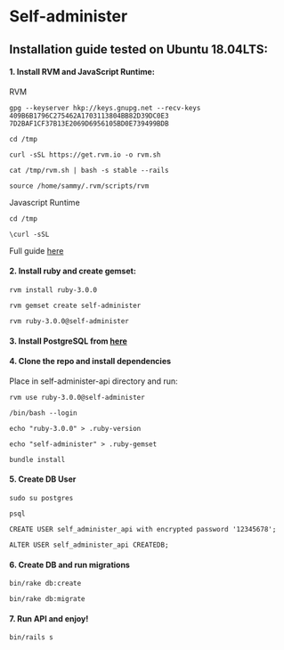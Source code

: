[logo]: https://gitlab.com/eugesma/SifahoHSMA/blob/master/app/assets/images/LogoSIFAHO.png
# Self-administer

## Installation guide tested on Ubuntu 18.04LTS:

#### 1. Install RVM and JavaScript Runtime:

RVM
```
gpg --keyserver hkp://keys.gnupg.net --recv-keys 409B6B1796C275462A1703113804BB82D39DC0E3 7D2BAF1CF37B13E2069D6956105BD0E739499BDB

cd /tmp

curl -sSL https://get.rvm.io -o rvm.sh

cat /tmp/rvm.sh | bash -s stable --rails

source /home/sammy/.rvm/scripts/rvm
```
Javascript Runtime
```
cd /tmp

\curl -sSL
```
Full guide [here](https://www.digitalocean.com/community/tutorials/how-to-install-ruby-on-rails-with-rvm-on-ubuntu-16-04)

#### 2. Install ruby and create gemset:
```
rvm install ruby-3.0.0

rvm gemset create self-administer

rvm ruby-3.0.0@self-administer
```
#### 3. Install PostgreSQL from [here](https://www.digitalocean.com/community/tutorials/how-to-install-and-use-postgresql-on-ubuntu-18-04)

#### 4. Clone the repo and install dependencies 

Place in self-administer-api directory and run:

```
rvm use ruby-3.0.0@self-administer

/bin/bash --login

echo "ruby-3.0.0" > .ruby-version

echo "self-administer" > .ruby-gemset

bundle install
```

#### 5. Create DB User

```
sudo su postgres

psql

CREATE USER self_administer_api with encrypted password '12345678';

ALTER USER self_administer_api CREATEDB;
```

#### 6. Create DB and run migrations

```
bin/rake db:create 

bin/rake db:migrate
```

#### 7. Run API and enjoy!
```
bin/rails s
```
